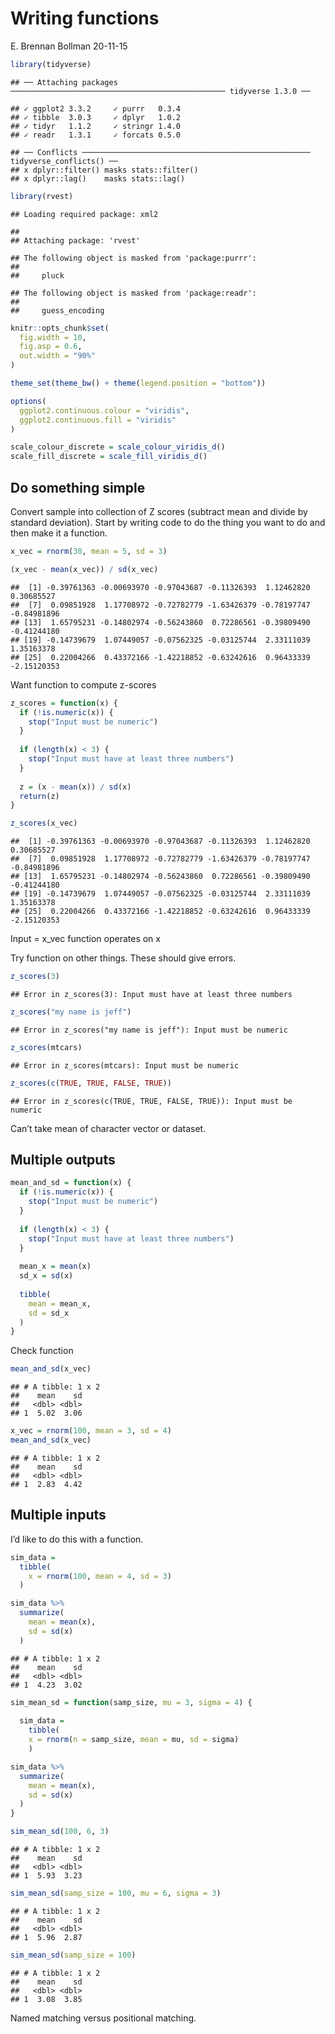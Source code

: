 Writing functions
================
E. Brennan Bollman
20-11-15

``` r
library(tidyverse)
```

    ## ── Attaching packages ──────────────────────────────────────────────── tidyverse 1.3.0 ──

    ## ✓ ggplot2 3.3.2     ✓ purrr   0.3.4
    ## ✓ tibble  3.0.3     ✓ dplyr   1.0.2
    ## ✓ tidyr   1.1.2     ✓ stringr 1.4.0
    ## ✓ readr   1.3.1     ✓ forcats 0.5.0

    ## ── Conflicts ─────────────────────────────────────────────────── tidyverse_conflicts() ──
    ## x dplyr::filter() masks stats::filter()
    ## x dplyr::lag()    masks stats::lag()

``` r
library(rvest)
```

    ## Loading required package: xml2

    ## 
    ## Attaching package: 'rvest'

    ## The following object is masked from 'package:purrr':
    ## 
    ##     pluck

    ## The following object is masked from 'package:readr':
    ## 
    ##     guess_encoding

``` r
knitr::opts_chunk$set(
  fig.width = 10,
  fig.asp = 0.6,
  out.width = "90%"
)

theme_set(theme_bw() + theme(legend.position = "bottom")) 

options(
  ggplot2.continuous.colour = "viridis",
  ggplot2.continuous.fill = "viridis"
)

scale_colour_discrete = scale_colour_viridis_d()
scale_fill_discrete = scale_fill_viridis_d()
```

## Do something simple

Convert sample into collection of Z scores (subtract mean and divide by
standard deviation). Start by writing code to do the thing you want to
do and then make it a function.

``` r
x_vec = rnorm(30, mean = 5, sd = 3)

(x_vec - mean(x_vec)) / sd(x_vec)
```

    ##  [1] -0.39761363 -0.00693970 -0.97043687 -0.11326393  1.12462820  0.30685527
    ##  [7]  0.09851928  1.17708972 -0.72782779 -1.63426379 -0.78197747 -0.84981896
    ## [13]  1.65795231 -0.14802974 -0.56243860  0.72286561 -0.39809490 -0.41244180
    ## [19] -0.14739679  1.07449057 -0.07562325 -0.03125744  2.33111039  1.35163378
    ## [25]  0.22004266  0.43372166 -1.42218852 -0.63242616  0.96433339 -2.15120353

Want function to compute z-scores

``` r
z_scores = function(x) {
  if (!is.numeric(x)) {
    stop("Input must be numeric")
  }
  
  if (length(x) < 3) {
    stop("Input must have at least three numbers")
  }
  
  z = (x - mean(x)) / sd(x)
  return(z)
}

z_scores(x_vec)
```

    ##  [1] -0.39761363 -0.00693970 -0.97043687 -0.11326393  1.12462820  0.30685527
    ##  [7]  0.09851928  1.17708972 -0.72782779 -1.63426379 -0.78197747 -0.84981896
    ## [13]  1.65795231 -0.14802974 -0.56243860  0.72286561 -0.39809490 -0.41244180
    ## [19] -0.14739679  1.07449057 -0.07562325 -0.03125744  2.33111039  1.35163378
    ## [25]  0.22004266  0.43372166 -1.42218852 -0.63242616  0.96433339 -2.15120353

Input = x\_vec function operates on x

Try function on other things. These should give errors.

``` r
z_scores(3)
```

    ## Error in z_scores(3): Input must have at least three numbers

``` r
z_scores("my name is jeff")
```

    ## Error in z_scores("my name is jeff"): Input must be numeric

``` r
z_scores(mtcars)
```

    ## Error in z_scores(mtcars): Input must be numeric

``` r
z_scores(c(TRUE, TRUE, FALSE, TRUE))
```

    ## Error in z_scores(c(TRUE, TRUE, FALSE, TRUE)): Input must be numeric

Can’t take mean of character vector or dataset.

## Multiple outputs

``` r
mean_and_sd = function(x) {
  if (!is.numeric(x)) {
    stop("Input must be numeric")
  }
  
  if (length(x) < 3) {
    stop("Input must have at least three numbers")
  }
  
  mean_x = mean(x)
  sd_x = sd(x)
  
  tibble(
    mean = mean_x,
    sd = sd_x
  )
}
```

Check function

``` r
mean_and_sd(x_vec)
```

    ## # A tibble: 1 x 2
    ##    mean    sd
    ##   <dbl> <dbl>
    ## 1  5.02  3.06

``` r
x_vec = rnorm(100, mean = 3, sd = 4)
mean_and_sd(x_vec)
```

    ## # A tibble: 1 x 2
    ##    mean    sd
    ##   <dbl> <dbl>
    ## 1  2.83  4.42

## Multiple inputs

I’d like to do this with a function.

``` r
sim_data = 
  tibble(
    x = rnorm(100, mean = 4, sd = 3)
  )

sim_data %>% 
  summarize(
    mean = mean(x),
    sd = sd(x)
  )
```

    ## # A tibble: 1 x 2
    ##    mean    sd
    ##   <dbl> <dbl>
    ## 1  4.23  3.02

``` r
sim_mean_sd = function(samp_size, mu = 3, sigma = 4) {
  
  sim_data = 
    tibble(
    x = rnorm(n = samp_size, mean = mu, sd = sigma)
    )

sim_data %>% 
  summarize(
    mean = mean(x),
    sd = sd(x)
  )
}

sim_mean_sd(100, 6, 3)
```

    ## # A tibble: 1 x 2
    ##    mean    sd
    ##   <dbl> <dbl>
    ## 1  5.93  3.23

``` r
sim_mean_sd(samp_size = 100, mu = 6, sigma = 3)
```

    ## # A tibble: 1 x 2
    ##    mean    sd
    ##   <dbl> <dbl>
    ## 1  5.96  2.87

``` r
sim_mean_sd(samp_size = 100)
```

    ## # A tibble: 1 x 2
    ##    mean    sd
    ##   <dbl> <dbl>
    ## 1  3.08  3.85

Named matching versus positional matching.
